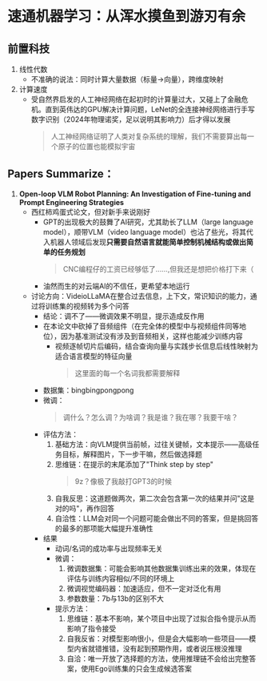 # 速通机器学习：从浑水摸鱼到游刃有余
## 前置科技
1. 线性代数
    * 不准确的说法：同时计算大量数据（标量->向量），跨维度映射
1. 计算速度
    * 受自然界启发的人工神经网络在起初时的计算量过大，又碰上了金融危机。直到英伟达的GPU解决计算问题，LeNet的全连接神经网络进行手写数字识别（2024年物理诺奖，足以说明其影响力）后才得以发展
        > 人工神经网络证明了人类对复杂系统的理解，我们不需要算出每一个原子的位置也能模拟宇宙
## Papers Summarize：
1. **Open-loop VLM Robot Planning: An Investigation of Fine-tuning and Prompt Engineering Strategies**
    * 西红柿鸡蛋式论文，但对新手来说刚好
        * GPT的出现极大的鼓舞了AI研究，尤其助长了LLM（large language model），顺带VLM（video language model）也沾了些光，将其代入机器人领域后发现**只需要自然语言就能简单控制机械结构或做出简单的任务规划**
            > CNC编程仔的工资已经够低了……,但我还是想把价格打下来（
        * 油然而生的对云端AI的不信任，更希望本地运行
    * 讨论方向：VideioLLaMA在整合过去信息，上下文，常识知识的能力，通过将训练集的视频转为多个问答
        * 结论：调不了——微调效果不明显，提示造成反作用
        * 在本论文中砍掉了音频组件（在完全体的模型中与视频组件同等地位），因为基准测试没有涉及到音频相关，这样也能减少训练内容
            * 视频逐帧切片后编码，结合查询向量与实践步长信息后线性映射为适合语言模型的特征向量
                > 这里面的每一个名词我都需要解释
        * 数据集：bingbingpongpong
        * 微调：
            > 调什么？怎么调？为啥调？我是谁？我在哪？我要干啥？
        * 评估方法：
            1. 基础方法：向VLM提供当前帧，过往关键帧，文本提示——高级任务目标，解释图片，下一步干嘛，然后做选择题
            1. 思维链：在提示的末尾添加了"Think step by step"
                > 9z？像极了我敲打GPT3的时候
            1. 自我反思：这道题做两次，第二次会包含第一次的结果并问"这是对的吗"，再作回答
            1. 自洽性：LLM会对同一个问题可能会做出不同的答案，但是挑回答的最多的那项能大幅提升准确性
        * 结果
            * 动词/名词的成功率与出现频率无关
            * 微调：
                1. 微调数据集：可能会影响其他数据集训练出来的效果，体现在评估与训练内容相似/不同的环境上
                1. 微调视觉编码器：加速适应，但不一定对泛化有用
                1. 参数数量：7b与13b的区别不大
            * 提示方法：
                1. 思维链：基本不影响，某个项目中出现了过拟合指令提示从而影响了指令接受
                1. 自我反省：对模型影响很小，但是会大幅影响一些项目——模型内省就错推错，没有起到预期作用，或者说压根没推理
                1. 自洽：唯一开放了选择题的方法，使用推理链不会给出完整答案，使用Ego训练集的只会生成候选答案